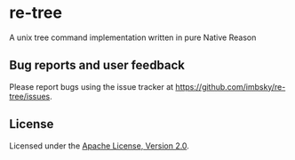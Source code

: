 # re-tree

A unix tree command implementation written in pure Native Reason

## Bug reports and user feedback

Please report bugs using the issue tracker at
<https://github.com/imbsky/re-tree/issues>.

## License

Licensed under the
[Apache License, Version 2.0](https://www.apache.org/licenses/LICENSE-2.0).
